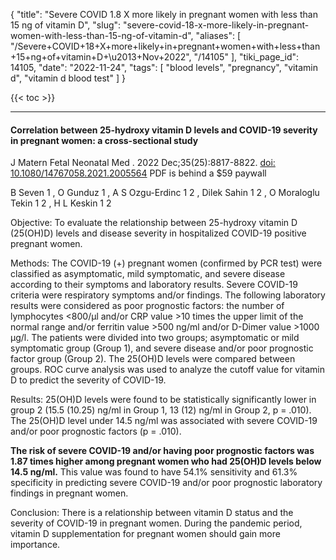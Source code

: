 {
    "title": "Severe COVID 1.8 X more likely in pregnant women with less than 15 ng of vitamin D",
    "slug": "severe-covid-18-x-more-likely-in-pregnant-women-with-less-than-15-ng-of-vitamin-d",
    "aliases": [
        "/Severe+COVID+18+X+more+likely+in+pregnant+women+with+less+than+15+ng+of+vitamin+D+\u2013+Nov+2022",
        "/14105"
    ],
    "tiki_page_id": 14105,
    "date": "2022-11-24",
    "tags": [
        "blood levels",
        "pregnancy",
        "vitamin d",
        "vitamin d blood test"
    ]
}


{{< toc >}} 

---

#### Correlation between 25-hydroxy vitamin D levels and COVID-19 severity in pregnant women: a cross-sectional study

J Matern Fetal Neonatal Med . 2022 Dec;35(25):8817-8822. [doi: 10.1080/14767058.2021.2005564](https://doi.org/10.1080/14767058.2021.2005564) PDF is behind a $59 paywall

B Seven  1 , O Gunduz  1 , A S Ozgu-Erdinc  1   2 , Dilek Sahin  1   2 , O Moraloglu Tekin  1   2 , H L Keskin  1   2

Objective: To evaluate the relationship between 25-hydroxy vitamin D (25(OH)D) levels and disease severity in hospitalized COVID-19 positive pregnant women.

Methods: The COVID-19 (+) pregnant women (confirmed by PCR test) were classified as asymptomatic, mild symptomatic, and severe disease according to their symptoms and laboratory results. Severe COVID-19 criteria were respiratory symptoms and/or findings. The following laboratory results were considered as poor prognostic factors: the number of lymphocytes <800/µl and/or CRP value >10 times the upper limit of the normal range and/or ferritin value >500 ng/ml and/or D-Dimer value >1000 µg/l. The patients were divided into two groups; asymptomatic or mild symptomatic group (Group 1), and severe disease and/or poor prognostic factor group (Group 2). The 25(OH)D levels were compared between groups. ROC curve analysis was used to analyze the cutoff value for vitamin D to predict the severity of COVID-19.

Results: 25(OH)D levels were found to be statistically significantly lower in group 2 (15.5 (10.25) ng/ml in Group 1, 13 (12) ng/ml in Group 2, p = .010). The 25(OH)D level under 14.5 ng/ml was associated with severe COVID-19 and/or poor prognostic factors (p = .010). 

 **The risk of severe COVID-19 and/or having poor prognostic factors was 1.87 times higher among pregnant women who had 25(OH)D levels below 14.5 ng/ml.** This value was found to have 54.1% sensitivity and 61.3% specificity in predicting severe COVID-19 and/or poor prognostic laboratory findings in pregnant women.

Conclusion: There is a relationship between vitamin D status and the severity of COVID-19 in pregnant women. During the pandemic period, vitamin D supplementation for pregnant women should gain more importance.
